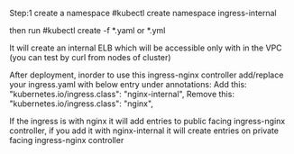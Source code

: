 Step:1
create a namespace
#kubectl create namespace ingress-internal

then run #kubectl create -f *.yaml or *.yml

It will create an internal ELB which will be accessible only with in the VPC (you can test by curl from nodes of cluster)

After deployment, inorder to use this ingress-nginx controller add/replace your ingress.yaml with below entry under annotations:
Add this:
      "kubernetes.io/ingress.class": "nginx-internal",
Remove this: 
      "kubernetes.io/ingress.class": "nginx",
      
If the ingress is with nginx it will add entries to public facing ingress-nginx controller, if you add it with nginx-internal it will create entries
on private facing ingress-nginx controller
